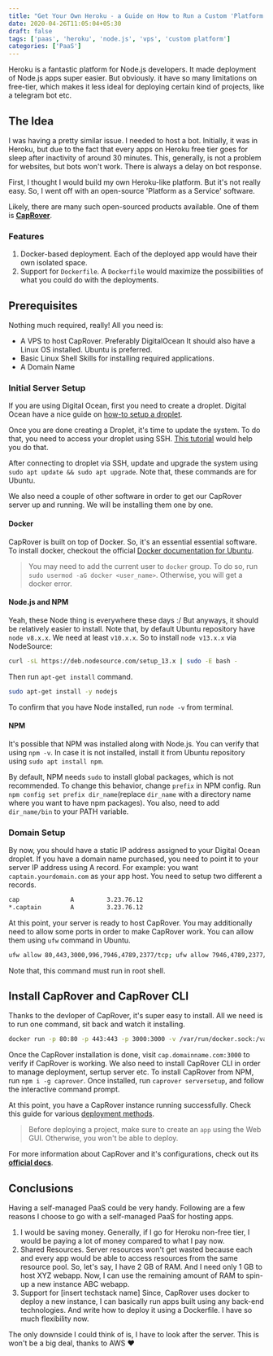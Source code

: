 ```yaml
---
title: "Get Your Own Heroku - a Guide on How to Run a Custom 'Platform as a Service' for deploying Apps"
date: 2020-04-26T11:05:04+05:30
draft: false
tags: ['paas', 'heroku', 'node.js', 'vps', 'custom platform']
categories: ['PaaS']
---
```


Heroku is a fantastic platform for Node.js developers. It made deployment
of Node.js apps super easier. But obviously. it have so many limitations on
free-tier, which makes it less ideal for deploying certain kind of projects,
like a  telegram bot etc.

## The Idea

I was having a pretty similar issue. I needed to host a bot. Initially, it was
in Heroku, but due to the fact that every apps on Heroku free tier goes for
sleep after inactivity of around 30 minutes. This, generally, is not a problem
for websites, but bots won't work. There is always a delay on bot response.

First, I thought I would build my own Heroku-like platform. But it's not really
easy. So, I went off with an open-source 'Platform as a Service' software.

Likely, there are many such open-sourced products available. One of them is
**[CapRover](https://github.com/caprover/caprover)**.

### Features

1. Docker-based deployment. Each of the deployed app would have their own
isolated space.
2. Support for `Dockerfile`. A `Dockerfile` would maximize the possibilities of
what you could do with the deployments.

## Prerequisites

Nothing much required, really! All you need is:

- A VPS to host CapRover. Preferably DigitalOcean
    It should also have a Linux OS installed. Ubuntu is preferred.
- Basic Linux Shell Skills for installing required applications.
- A Domain Name

### Initial Server Setup

If you are using Digital Ocean, first you need to create a droplet. Digital
Ocean have a nice guide on [how-to setup a droplet](https://www.digitalocean.com/docs/droplets/how-to/create/).

Once you are done creating a Droplet, it's time to update the system.
To do that, you need to access your droplet using SSH.
[This tutorial](https://www.digitalocean.com/docs/droplets/how-to/connect-with-ssh/)
would help you do that.

After connecting to droplet via SSH, update and upgrade the system using
`sudo apt update && sudo apt upgrade`. Note that, these commands are for Ubuntu.

We also need a couple of other software in order to get our CapRover
server up and running. We will be installing them one by one.

#### Docker

CapRover is built on top of Docker. So, it's an essential essential software.
To install docker, checkout the official [Docker documentation for Ubuntu](https://docs.docker.com/engine/install/ubuntu/).

> You may need to add the current user to `docker` group. To do so,
run `sudo usermod -aG docker <user_name>`. Otherwise, you will get a docker error.

#### Node.js and NPM

Yeah, these Node thing is everywhere these days :/ But anyways, it should be
relatively easier to install. Note that, by default Ubuntu repository have
`node v8.x.x`. We need at least `v10.x.x`. So to install
`node v13.x.x` via NodeSource:

```sh
curl -sL https://deb.nodesource.com/setup_13.x | sudo -E bash -
```

Then run `apt-get install` command.

```sh
sudo apt-get install -y nodejs
```

To confirm that you have Node installed, run `node -v` from terminal.

#### NPM

It's possible that NPM was installed along with Node.js. You can verify that
using `npm -v`. In case it is not installed, install it from Ubuntu repository
using `sudo apt install npm`.

By default, NPM needs `sudo` to install global packages, which is not
recommended. To change this behavior, change `prefix` in NPM config.
Run `npm config set prefix dir_name`(replace `dir_name`
with a directory name where you want to have npm packages).
You also, need to add `dir_name/bin` to your PATH variable.

### Domain Setup

By now, you should have a static IP address assigned to your Digital Ocean
droplet. If you have a domain name purchased, you need to point it to your
server IP address using A record. For example: you want
`captain.yourdomain.com` as your app host. You need to setup two
different a records.

```txt
cap              A         3.23.76.12
*.captain        A         3.23.76.12
```

At this point, your server is ready to host CapRover. You may additionally need
to allow some ports in order to make CapRover work.
You can allow them using `ufw` command in Ubuntu.

```sh
ufw allow 80,443,3000,996,7946,4789,2377/tcp; ufw allow 7946,4789,2377/udp;
```

Note that, this command must run in root shell.

## Install CapRover and CapRover CLI

Thanks to the devloper of CapRover, it's super easy to install.
All we need is to run one command, sit back and watch it installing.

```sh
docker run -p 80:80 -p 443:443 -p 3000:3000 -v /var/run/docker.sock:/var/run/docker.sock -v /captain:/captain caprover/caprover
```

Once the CapRover installation is done, visit `cap.domainname.com:3000` to
verify if CapRover is working. We also need to install CapRover CLI in order
to manage deployment, sertup server etc. To install CapRover from NPM,
run `npm i -g caprover`. Once installed, run `caprover serversetup`,
and follow the interactive command prompt.

At this point, you have a CapRover instance running successfully. Check this
guide for various
[deployment methods](https://caprover.com/docs/deployment-methods.html).

> Before deploying a project, make sure to create an `app` using the Web GUI.
Otherwise, you won't be able to deploy.

For more information about CapRover and it's configurations,
check out its **[official docs](https://caprover.com/docs)**.

## Conclusions

Having a self-managed PaaS could be very handy.
Following are a few reasons I choose to go with a self-managed PaaS
for hosting apps.

1. I would be saving money.
      Generally, if I go for Heroku non-free tier, I would be paying a lot
      of money compared to what I pay now.
2. Shared Resources.
      Server resources won't get wasted because each and every app would be
      able to access resources from the same resource pool. So, let's say,
      I have 2 GB of RAM. And I need only 1 GB to host XYZ webapp.
      Now, I can use the remaining amount of RAM to spin-up a
      new instance ABC webapp.
3. Support for [insert techstack name]
      Since, CapRover uses docker to deploy a new instance, I can basically
      run apps built using any back-end technologies.
      And write how to deploy it using a Dockerfile. I have so much
      flexibility now.

The only downside I could think of is, I have to look after the server.
This is won't be a big deal, thanks to AWS ❤️
